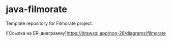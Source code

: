 # java-filmorate
Template repository for Filmorate project.

![Ссылка на ER-диаграмму]https://drawsql.app/non-28/diagrams/filmorate
